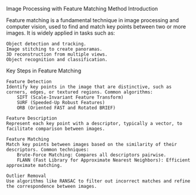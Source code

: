 Image Processing with Feature Matching Method
Introduction

Feature matching is a fundamental technique in image processing and computer vision, used to find and match key points between two or more images. It is widely applied in tasks such as:

    Object detection and tracking.
    Image stitching to create panoramas.
    3D reconstruction from multiple views.
    Object recognition and classification.

Key Steps in Feature Matching

    Feature Detection
    Identify key points in the image that are distinctive, such as corners, edges, or textured regions. Common algorithms:
        SIFT (Scale-Invariant Feature Transform)
        SURF (Speeded-Up Robust Features)
        ORB (Oriented FAST and Rotated BRIEF)

    Feature Description
    Represent each key point with a descriptor, typically a vector, to facilitate comparison between images.

    Feature Matching
    Match key points between images based on the similarity of their descriptors. Common techniques:
        Brute-Force Matching: Compares all descriptors pairwise.
        FLANN (Fast Library for Approximate Nearest Neighbors): Efficient approximate matching.

    Outlier Removal
    Use algorithms like RANSAC to filter out incorrect matches and refine the correspondence between images.
